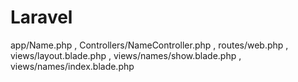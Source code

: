 # Laravel 

app/Name.php ,
Controllers/NameController.php ,
routes/web.php ,
views/layout.blade.php ,
views/names/show.blade.php ,
views/names/index.blade.php
